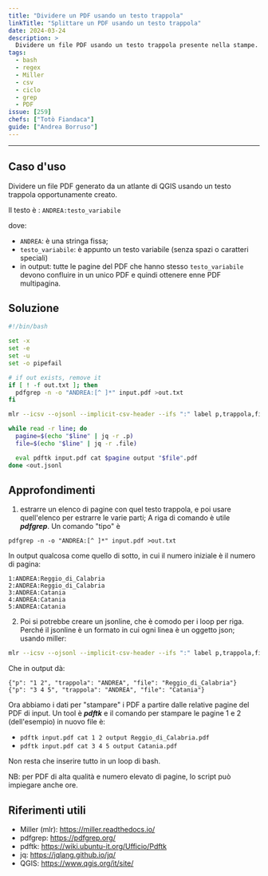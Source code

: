 ```yaml
---
title: "Dividere un PDF usando un testo trappola"
linkTitle: "Splittare un PDF usando un testo trappola"
date: 2024-03-24
description: >
  Dividere un file PDF usando un testo trappola presente nella stampe.
tags:
  - bash
  - regex
  - Miller
  - csv
  - ciclo
  - grep
  - PDF
issue: [259]
chefs: ["Totò Fiandaca"]
guide: ["Andrea Borruso"]
---
```


---

## Caso d'uso

Dividere un file PDF generato da un atlante di QGIS usando un testo trappola opportunamente creato.

Il testo è : `ANDREA:testo_variabile`

dove:

- `ANDREA`: è una stringa fissa;
- `testo_variabile`: è appunto un testo variabile (senza spazi o caratteri speciali)
- in output: tutte le pagine del PDF che hanno stesso `testo_variabile` devono confluire in un unico PDF e quindi ottenere enne PDF multipagina.

## Soluzione

```sh
#!/bin/bash

set -x
set -e
set -u
set -o pipefail

# if out exists, remove it
if [ ! -f out.txt ]; then
  pdfgrep -n -o "ANDREA:[^ ]*" input.pdf >out.txt
fi

mlr --icsv --ojsonl --implicit-csv-header --ifs ":" label p,trappola,file then nest --ivar " " -f p out.txt >out.jsonl

while read -r line; do
  pagine=$(echo "$line" | jq -r .p)
  file=$(echo "$line" | jq -r .file)

  eval pdftk input.pdf cat $pagine output "$file".pdf
done <out.jsonl
```

## Approfondimenti

1. estrarre un elenco di pagine con quel testo trappola, e poi usare quell'elenco per estrarre le varie parti; A riga di comando è utile **_pdfgrep_**. Un comando "tipo" è

`pdfgrep -n -o "ANDREA:[^ ]*" input.pdf >out.txt`

In output qualcosa come quello di sotto, in cui il numero iniziale è il numero di pagina:

```
1:ANDREA:Reggio_di_Calabria
2:ANDREA:Reggio_di_Calabria
3:ANDREA:Catania
4:ANDREA:Catania
5:ANDREA:Catania
```

2. Poi si potrebbe creare un jsonline, che è comodo per i loop per riga. Perché il jsonline è un formato in cui ogni linea è un oggetto json; usando miller:

```sh
mlr --icsv --ojsonl --implicit-csv-header --ifs ":" label p,trappola,file then nest --ivar " " -f p out.txt >out.jsonl
```

Che in output dà:

```
{"p": "1 2", "trappola": "ANDREA", "file": "Reggio_di_Calabria"}
{"p": "3 4 5", "trappola": "ANDREA", "file": "Catania"}
```

Ora abbiamo i dati per "stampare" i PDF a partire dalle relative pagine del PDF di input. Un tool è _**pdftk**_ e il comando per stampare le pagine 1 e 2 (dell'esempio) in nuovo file è:

- `pdftk input.pdf cat 1 2 output Reggio_di_Calabria.pdf`
- `pdftk input.pdf cat 3 4 5 output Catania.pdf`

Non resta che inserire tutto in un loop di bash.

NB: per PDF di alta qualità e numero elevato di pagine, lo script può impiegare anche ore.

## Riferimenti utili

- Miller (mlr): <https://miller.readthedocs.io/>
- pdfgrep: <https://pdfgrep.org/>
- pdftk: <https://wiki.ubuntu-it.org/Ufficio/Pdftk>
- jq: <https://jqlang.github.io/jq/>
- QGIS: <https://www.qgis.org/it/site/>
